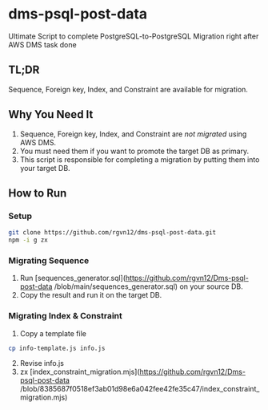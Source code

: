 # dms-psql-post-data
Ultimate Script to complete PostgreSQL-to-PostgreSQL Migration right after AWS DMS task done

## TL;DR
Sequence, Foreign key, Index, and Constraint are available for migration.

## Why You Need It
1. Sequence, Foreign key, Index, and Constraint are *not migrated* using AWS DMS.
2. You must need them if you want to promote the target DB as primary.
3. This script is responsible for completing a migration by putting them into your target DB.

## How to Run
### Setup
```sh
git clone https://github.com/rgvn12/dms-psql-post-data.git
npm -i g zx
```

### Migrating Sequence
1. Run [sequences_generator.sql](https://github.com/rgvn12/Dms-psql-post-data
/blob/main/sequences_generator.sql) on your source DB.
2. Copy the result and run it on the target DB.

### Migrating Index & Constraint
1. Copy a template file
```sh
cp info-template.js info.js
```
2. Revise info.js
3. zx [index_constraint_migration.mjs](https://github.com/rgvn12/Dms-psql-post-data
/blob/8385687f0518ef3ab01d98e6a042fee42fe35c47/index_constraint_migration.mjs)

